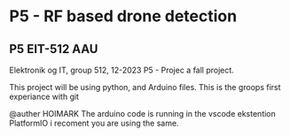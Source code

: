 # P5 - RF based drone detection
## P5 EIT-512 AAU
Elektronik og IT, group 512, 12-2023 P5 - Projec a fall project.

This project will be using python, and Arduino files.
This is the groops first experiance with git 

@auther HOIMARK
The arduino code is running in the vscode ekstention PlatformIO 
i recoment you are using the same. 

